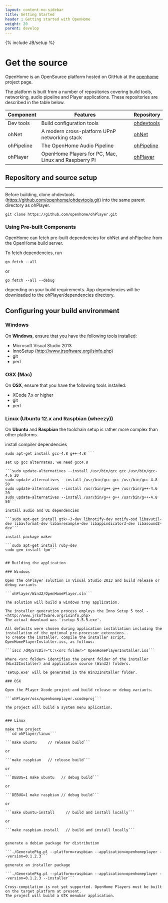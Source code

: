 ```yaml
---
layout: content-no-sidebar
title: Getting Started
header : Getting started with OpenHome
weight: 20
parent: develop
---
```

{% include JB/setup %}

# Get the source

OpenHome is an OpenSource platform hosted on GitHub at the [openhome](https://github.com/openhome) project page.

The platform is built from a number of repositories covering build tools, networking, audio pipeline and Player applications. These repositories are described in the table below.

| Component | Features | Repository | 
|---------------|---------------|---------------|
| Dev tools    | Build configuration tools    | [ohdevtools](https://github.com/openhome/ohdevtools)    |
| ohNet    | A modern cross-platform UPnP networking stack    | [ohNet](https://github.com/openhome/ohNet)    |
| ohPipeline    | The OpenHome Audio Pipeline    | [ohPipeline](https://github.com/openhome/ohPipeline)    |
| ohPlayer    | OpenHome Players for PC, Mac, Linux and Raspberry Pi    | [ohPlayer](https://github.com/openhome/ohPlayer)    |


## Repository and source setup
---------------------------
Before building, clone ohdevtools (https://github.com/openhome/ohdevtools.git) into the same parent directory as ohPlayer.

```git clone https://github.com/openhome/ohdevtools.git
git clone https://github.com/openhome/ohPlayer.git
```

### Using Pre-built Components

OpenHome can fetch pre-built dependencies for ohNet and ohPipeline from the OpenHome build server.

To fetch dependencies, run

```go fetch --all```

or

```go fetch --all --debug```

depending on your build requirements.
App dependencies will be downloaded to the ohPlayer/dependencies directory.


## Configuring your build environment

### Windows

On __Windows__, ensure that you have the following tools installed:

- Microsoft Visual Studio 2013
- InnoSetup  (<http://www.jrsoftware.org/isinfo.php>)
- git
- perl

### OSX (Mac)

On __OSX__, ensure that you have the following tools installed:

- XCode 7.x or higher
- git
- perl

### Linux (Ubuntu 12.x and Raspbian (wheezy))

On __Ubuntu__ and __Raspbian__ the toolchain setup is rather more complex than other platforms.

install compiler dependencies

```sudo apt-get update
sudo apt-get install gcc-4.8 g++-4.8 ```

set up gcc alternates; we need gcc4.8

```sudo update-alternatives --install /usr/bin/gcc gcc /usr/bin/gcc-4.6 20
sudo update-alternatives --install /usr/bin/gcc gcc /usr/bin/gcc-4.8 50
sudo update-alternatives --install /usr/bin/g++ g++ /usr/bin/g++-4.6 20
sudo update-alternatives --install /usr/bin/g++ g++ /usr/bin/g++-4.8 50```

install audio and UI dependencies

```sudo apt-get install gtk+-3-dev libnotify-dev notify-osd libavutil-dev libavformat-dev libavresample-dev libappindicator3-dev libasound2-dev```

install package maker

```sudo apt-get install ruby-dev
sudo gem install fpm```


## Building the application

### Windows

Open the ohPlayer solution in Visual Studio 2013 and build release or debug variants

```ohPlayer/Win32/OpenHomePlayer.sln```

The solution will build a windows tray application.

The installer generation process employs the Inno Setup 5 tool - <http://www.jrsoftware.org/isinfo.php>
The actual download was 'isetup-5.5.5.exe'.

All defaults were chosen during application installation including the installation of the optional pre-processor extensions..
To create the installer, compile the installer script, OpenHomePlayerInstaller.iss, as follows:

```iscc /dMySrcDir="C:\<src folder>" OpenHomePlayerInstaller.iss```

Where <src folder> identifies the parent folder of the installer (Win32Installer) and application source (Win32) folders.

'setup.exe' will be generated in the Win32Installer folder.

### OSX

Open the Player Xcode project and build release or debug variants.

```ohPlayer/osx/openhomeplayer.xcodeproj```
   
The project will build a system menu aplication.


### Linux

make the project
```cd ohPlayer/linux```

```make ubuntu     // release build```

or

```make raspbian   // release build```

or

```DEBUG=1 make ubuntu   // debug build```

or

```DEBUG=1 make raspbian // debug build```

or

```make ubuntu-install     // build and install locally```

or

```make raspbian-install   // build and install locally```


generate a debian package for distribution

```./GeneratePkg.pl --platform=raspbian --application=openhomeplayer --version=0.1.2.3```

generate an installer package

```./GeneratePkg.pl --platform=raspbian --application=openhomeplayer --version=0.1.2.3 --installer```

Cross-compilation is not yet supported. OpenHome Players must be built on the target platform at present.
The project will build a GTK menubar application.
